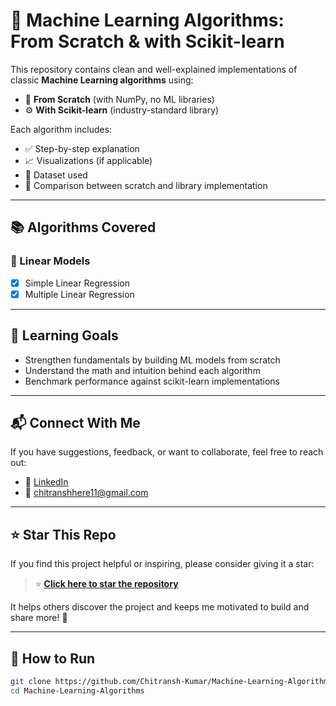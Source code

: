 # 🤖 Machine Learning Algorithms: From Scratch & with Scikit-learn

This repository contains clean and well-explained implementations of classic **Machine Learning algorithms** using:

- 🧠 **From Scratch** (with NumPy, no ML libraries)
- ⚙️ **With Scikit-learn** (industry-standard library)

Each algorithm includes:
- ✅ Step-by-step explanation
- 📈 Visualizations (if applicable)
- 🔢 Dataset used
- 📎 Comparison between scratch and library implementation

---

## 📚 Algorithms Covered

### 🔹 Linear Models
- [x] Simple Linear Regression
- [x] Multiple Linear Regression
<!-- [x] Gradient Descent (Batch)
- [ ] Stochastic Gradient Descent
- [ ] Mini-Batch Gradient Descent
- [ ] Ridge Regression
- [ ] Lasso Regression

### 🔹 Classification
- [ ] Logistic Regression
- [ ] K-Nearest Neighbors (KNN)
- [ ] Naive Bayes
- [ ] Decision Trees
- [ ] Random Forest
- [ ] Support Vector Machines (SVM)

### 🔹 Clustering
- [ ] K-Means Clustering
- [ ] Hierarchical Clustering 

### 🔹 Dimensionality Reduction
- [ ] Principal Component Analysis (PCA)

--->

---

## 🧠 Learning Goals

- Strengthen fundamentals by building ML models from scratch
- Understand the math and intuition behind each algorithm
- Benchmark performance against scikit-learn implementations

---

## 📬 Connect With Me

If you have suggestions, feedback, or want to collaborate, feel free to reach out:

- 🔗 [LinkedIn](https://www.linkedin.com/in/chitransh-kumar/)
- 📧 [chitranshhere11@gmail.com](mailto:chitranshhere11@gmail.com)

---

## ⭐ Star This Repo

If you find this project helpful or inspiring, please consider giving it a star:

> ⭐ **[Click here to star the repository](https://github.com/Chitransh-Kumar/Machine-Learning-Algorithms)**

It helps others discover the project and keeps me motivated to build and share more! 🚀

---

## 🚀 How to Run

```bash
git clone https://github.com/Chitransh-Kumar/Machine-Learning-Algorithms.git
cd Machine-Learning-Algorithms


